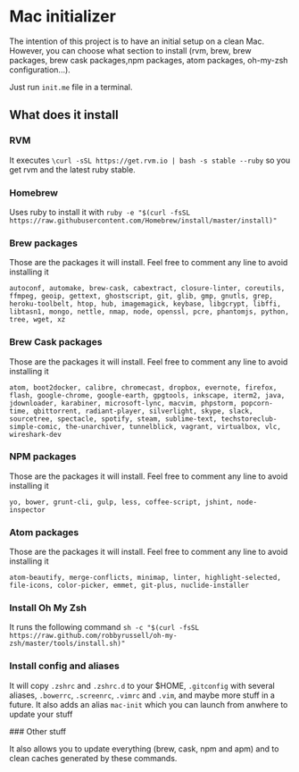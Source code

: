 # Mac initializer

The intention of this project is to have an initial setup on a clean Mac. However, you can choose what section to install (rvm, brew, brew packages, brew cask packages,npm packages, atom packages, oh-my-zsh configuration...).

Just run `init.me` file in a terminal.

## What does it install

### RVM

It executes `\curl -sSL https://get.rvm.io | bash -s stable --ruby` so you get rvm and the latest ruby stable.

### Homebrew

Uses ruby to install it with
`ruby -e "$(curl -fsSL https://raw.githubusercontent.com/Homebrew/install/master/install)"`

### Brew packages

Those are the packages it will install. Feel free to comment any line to avoid installing it

```
autoconf, automake, brew-cask, cabextract, closure-linter, coreutils, ffmpeg, geoip, gettext, ghostscript, git, glib, gmp, gnutls, grep, heroku-toolbelt, htop, hub, imagemagick, keybase, libgcrypt, libffi, libtasn1, mongo, nettle, nmap, node, openssl, pcre, phantomjs, python, tree, wget, xz
```

### Brew Cask packages

Those are the packages it will install. Feel free to comment any line to avoid installing it

```
atom, boot2docker, calibre, chromecast, dropbox, evernote, firefox, flash, google-chrome, google-earth, gpgtools, inkscape, iterm2, java, jdownloader, karabiner, microsoft-lync, macvim, phpstorm, popcorn-time, qbittorrent, radiant-player, silverlight, skype, slack, sourcetree, spectacle, spotify, steam, sublime-text, techstoreclub-simple-comic, the-unarchiver, tunnelblick, vagrant, virtualbox, vlc, wireshark-dev
```

### NPM packages

Those are the packages it will install. Feel free to comment any line to avoid installing it

```
yo, bower, grunt-cli, gulp, less, coffee-script, jshint, node-inspector
```

### Atom packages

Those are the packages it will install. Feel free to comment any line to avoid installing it

```
atom-beautify, merge-conflicts, minimap, linter, highlight-selected, file-icons, color-picker, emmet, git-plus, nuclide-installer
```

### Install Oh My Zsh

It runs the following command
`sh -c "$(curl -fsSL https://raw.github.com/robbyrussell/oh-my-zsh/master/tools/install.sh)"`

### Install config and aliases

It will copy `.zshrc` and `.zshrc.d` to your $HOME, `.gitconfig` with several aliases, `.bowerrc`, `.screenrc`, `.vimrc` and `.vim`, and maybe more stuff in a future.
It also adds an alias `mac-init` which you can launch from anwhere to update your stuff

### Other stuff

It also allows you to update everything (brew, cask, npm and apm) and to clean caches generated by these commands.
